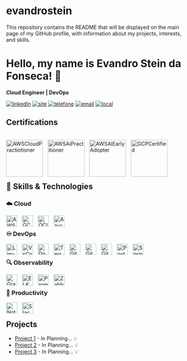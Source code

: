 # evandrostein
This repository contains the README that will be displayed on the main page of my GitHub profile, with information about my projects, interests, and skills.

# Hello, my name is Evandro Stein da Fonseca! 👋

**Cloud Engineer | DevOps**

[![linkedIn][1]](https://www.linkedin.com/in/evandrostein/)
[![site][2]](https://www.evandrostein.com)
[![telefone][3]](https://wa.me/5548999086960)
[![email][4]](mailto:evandrostein99@gmail.com)
[![local][5]](https://www.google.com/maps/place/Crici%C3%BAma,+SC/@-28.7281004,-49.4498948,30497m/data=!3m2!1e3!4b1!4m15!1m8!3m7!1s0x9522697517c81113:0xbe8eea8037e095d7!2sTorres,+RS,+95560-000!3b1!8m2!3d-29.3383976!4d-49.728226!16zL20vMDk3dmp2!3m5!1s0x952181e2d391d045:0x5333d655f0ed7675!8m2!3d-28.6774759!4d-49.3704155!16s%2Fg%2F11bc58g_yf?entry=ttu&g_ep=EgoyMDI1MDUwMy4wIKXMDSoASAFQAw%3D%3D)

[1]: https://custom-icon-badges.demolab.com/badge/-LinkedIn-blue?style=for-the-badge
[2]: https://custom-icon-badges.demolab.com/badge/-🏗️www.evandrostein.com-F342378?style=for-the-badge
[3]: https://custom-icon-badges.demolab.com/badge/-+55--48--99908--6960-yellow?style=for-the-badge
[4]: https://custom-icon-badges.demolab.com/badge/-evandrostein@gmail.com-red?style=for-the-badge
[5]: https://custom-icon-badges.demolab.com/badge/Crici%C3%BAma-Brazil-cyan?style=for-the-badge&logo=location&logoColor=white

## Certifications

<br><img 
    align="left" 
    alt="AWSCloudPractiotioner"
    title="AWSCloudPractiotioner" 
    width="100px" 
    style="padding-right: 10px;" 
    src="https://images.credly.com/images/00634f82-b07f-4bbd-a6bb-53de397fc3a6/image.png" 
/>
<img 
    align="left" 
    alt="AWSAiPractitioner"
    title="AWSAiPractitioner" 
    width="100px" 
    style="padding-right: 10px;" 
    src="https://images.credly.com/images/4d4693bb-530e-4bca-9327-de07f3aa2348/image.png" 
/>
<img 
    align="left" 
    alt="AWSAIEarlyAdopter"
    title="AWSAIEarlyAdopter" 
    width="100px" 
    style="padding-right: 10px;" 
    src="https://images.credly.com/images/834f2c8d-2d2c-4ce7-9580-02a351c31626/image.png" 
/>
<img 
    align="left" 
    alt="GCPCertified"
    title="GCPCertified" 
    width="100px" 
    style="padding-right: 10px;" 
    src="https://images.credly.com/images/4dda8ae4-99ee-476c-bca3-6f0adbab42fe/image.png" 
/><br/><br/><br/><br/><br/>

## 🤖 Skills & Technologies

### ☁️ Cloud

<img 
    align="left" 
    alt="AWS"
    title="AWS" 
    width="30px" 
    style="padding-right: 10px;" 
    src="https://cdn.jsdelivr.net/gh/devicons/devicon@latest/icons/amazonwebservices/amazonwebservices-original-wordmark.svg" 
/>
<img 
    align="left" 
    alt="GCP"
    title="GCP" 
    width="30px" 
    style="padding-right: 10px;" 
    src="https://cdn.jsdelivr.net/gh/devicons/devicon@latest/icons/googlecloud/googlecloud-original.svg" 
/>
<img 
    align="left" 
    alt="OCI"
    title="OCI" 
    width="30px" 
    style="padding-right: 10px;" 
    src="https://cdn.jsdelivr.net/gh/devicons/devicon@latest/icons/oracle/oracle-original.svg" 
/>
<img 
    align="left" 
    alt="Azure"
    title="Azure" 
    width="30px" 
    style="padding-right: 10px;" 
    src="https://cdn.jsdelivr.net/gh/devicons/devicon@latest/icons/azure/azure-original.svg" 
/><br/>

### ♾️ DevOps

<img 
    align="left" 
    alt="Linux"
    title="Linux" 
    width="30px" 
    style="padding-right: 10px;" 
    src="https://cdn.jsdelivr.net/gh/devicons/devicon@latest/icons/linux/linux-original.svg" 
/>
<img 
    align="left" 
    alt="VsCode"
    title="VsCode" 
    width="30px" 
    style="padding-right: 10px;" 
    src="https://cdn.jsdelivr.net/gh/devicons/devicon@latest/icons/vscode/vscode-original.svg" 
/>
<img
    align="left" 
    alt="Docker" 
    title="Docker"
    width="30px" 
    style="padding-right: 10px;" 
    src="https://cdn.jsdelivr.net/gh/devicons/devicon@latest/icons/docker/docker-original.svg"
/>
<img 
    align="left" 
    alt="Terraform"
    title="Terraform"
    width="30px" 
    style="padding-right: 10px;" 
    src="https://cdn.jsdelivr.net/gh/devicons/devicon@latest/icons/terraform/terraform-original.svg" 
/>
<img 
    align="left" 
    alt="Git" 
    title="Git"
    width="30px" 
    style="padding-right: 10px;" 
    src="https://cdn.jsdelivr.net/gh/devicons/devicon@latest/icons/git/git-original.svg" 
/>
<img 
    align="left" 
    alt="GitHub" 
    title="GitHub"
    width="30px" 
    style="padding-right: 10px;" 
    src="https://cdn.jsdelivr.net/gh/devicons/devicon@latest/icons/github/github-original.svg" 
/>
<img 
    align="left" 
    alt="GitActions" 
    title="GitActions"
    width="30px" 
    style="padding-right: 10px;" 
    src="https://cdn.jsdelivr.net/gh/devicons/devicon@latest/icons/githubactions/githubactions-original.svg" 
/>
<img 
    align="left" 
    alt="Postman"
    title="Postman" 
    width="30px" 
    style="padding-right: 10px;" 
    src="https://cdn.jsdelivr.net/gh/devicons/devicon@latest/icons/postman/postman-original.svg" 
/>
<img 
    align="left" 
    alt="Spring"
    title="Spring" 
    width="30px" 
    style="padding-right: 10px;" 
    src="https://cdn.jsdelivr.net/gh/devicons/devicon@latest/icons/spring/spring-original.svg" 
/><br/>

### 🔍 Observability

<img 
    align="left" 
    alt="Grafana"
    title="Grafana" 
    width="30px" 
    style="padding-right: 10px;" 
    src="https://cdn.jsdelivr.net/gh/devicons/devicon@latest/icons/grafana/grafana-original.svg" 
/>
<img 
    align="left" 
    alt="ELK"
    title="ELK" 
    width="30px" 
    style="padding-right: 10px;" 
    src="https://cdn.jsdelivr.net/gh/devicons/devicon@latest/icons/elasticsearch/elasticsearch-original.svg" 
/>
<img 
    align="left" 
    alt="Prometheus"
    title="Prometheus" 
    width="30px" 
    style="padding-right: 10px;" 
    src="https://cdn.jsdelivr.net/gh/devicons/devicon@latest/icons/prometheus/prometheus-original.svg" 
/>
<img 
    align="left" 
    alt="Zabbix"
    title="Zabbix" 
    width="30px" 
    style="padding-right: 10px;" 
    src="https://www.vectorlogo.zone/logos/zabbix/zabbix-icon.svg" 
/><br/>

### 📝 Productivity

<img 
    align="left" 
    alt="Notion"
    title="Notion" 
    width="30px" 
    style="padding-right: 10px;" 
    src="https://cdn.jsdelivr.net/gh/devicons/devicon@latest/icons/notion/notion-original.svg" 
/>
<img 
    align="left" 
    alt="Slack"
    title="Slack" 
    width="30px" 
    style="padding-right: 10px;" 
    src="https://cdn.jsdelivr.net/gh/devicons/devicon@latest/icons/slack/slack-original.svg" 
/><br/>

## Projects

- [Project 1](link) - In Planning... 💡
- [Project 2](link) - In Planning... 💡
- [Project 3](link) - In Planning... 💡